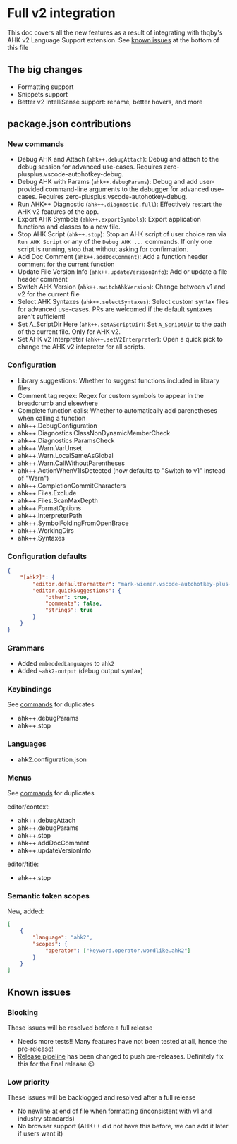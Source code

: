 # Full v2 integration

This doc covers all the new features as a result of integrating with thqby's AHK v2 Language Support extension. See [known issues](#known-issues) at the bottom of this file

## The big changes

-   Formatting support
-   Snippets support
-   Better v2 IntelliSense support: rename, better hovers, and more

## package.json contributions

### New commands

-   Debug AHK and Attach (`ahk++.debugAttach`): Debug and attach to the debug session for advanced use-cases. Requires zero-plusplus.vscode-autohotkey-debug.
-   Debug AHK with Params (`ahk++.debugParams`): Debug and add user-provided command-line arguments to the debugger for advanced use-cases. Requires zero-plusplus.vscode-autohotkey-debug.
-   Run AHK++ Diagnostic (`ahk++.diagnostic.full`): Effectively restart the AHK v2 features of the app.
-   Export AHK Symbols (`ahk++.exportSymbols`): Export application functions and classes to a new file.
-   Stop AHK Script (`ahk++.stop`): Stop an AHK script of user choice ran via `Run AHK Script` or any of the `Debug AHK ...` commands. If only one script is running, stop that without asking for confirmation.
-   Add Doc Comment (`ahk++.addDocComment`): Add a function header comment for the current function
-   Update File Version Info (`ahk++.updateVersionInfo`): Add or update a file header comment
-   Switch AHK Version (`ahk++.switchAhkVersion`): Change between v1 and v2 for the current file
-   Select AHK Syntaxes (`ahk++.selectSyntaxes`): Select custom syntax files for advanced use-cases. PRs are welcomed if the default syntaxes aren't sufficient!
-   Set A_ScriptDir Here (`ahk++.setAScriptDir`): Set [`A_ScriptDir`](https://www.autohotkey.com/docs/v2/Variables.htm#ScriptDir) to the path of the current file. Only for AHK v2.
-   Set AHK v2 Interpreter (`ahk++.setV2Interpreter`): Open a quick pick to change the AHK v2 intepreter for all scripts.

### Configuration

-   Library suggestions: Whether to suggest functions included in library files
-   Comment tag regex: Regex for custom symbols to appear in the breadcrumb and elsewhere
-   Complete function calls: Whether to automatically add parenetheses when calling a function
-   ahk++.DebugConfiguration
-   ahk++.Diagnostics.ClassNonDynamicMemberCheck
-   ahk++.Diagnostics.ParamsCheck
-   ahk++.Warn.VarUnset
-   ahk++.Warn.LocalSameAsGlobal
-   ahk++.Warn.CallWithoutParentheses
-   ahk++.ActionWhenV1IsDetected (now defaults to "Switch to v1" instead of "Warn")
-   ahk++.CompletionCommitCharacters
-   ahk++.Files.Exclude
-   ahk++.Files.ScanMaxDepth
-   ahk++.FormatOptions
-   ahk++.InterpreterPath
-   ahk++.SymbolFoldingFromOpenBrace
-   ahk++.WorkingDirs
-   ahk++.Syntaxes

### Configuration defaults

```json
{
    "[ahk2]": {
        "editor.defaultFormatter": "mark-wiemer.vscode-autohotkey-plus-plus",
        "editor.quickSuggestions": {
            "other": true,
            "comments": false,
            "strings": true
        }
    }
}
```

### Grammars

-   Added `embeddedLanguages` to `ahk2`
-   Added `~ahk2-output` (debug output syntax)

### Keybindings

See [commands](#commands) for duplicates

-   ahk++.debugParams
-   ahk++.stop

### Languages

-   ahk2.configuration.json

### Menus

See [commands](#commands) for duplicates

editor/context:

-   ahk++.debugAttach
-   ahk++.debugParams
-   ahk++.stop
-   ahk++.addDocComment
-   ahk++.updateVersionInfo

editor/title:

-   ahk++.stop

### Semantic token scopes

New, added:

```json
[
    {
        "language": "ahk2",
        "scopes": {
            "operator": ["keyword.operator.wordlike.ahk2"]
        }
    }
]
```

## Known issues

### Blocking

These issues will be resolved before a full release

-   Needs more tests!! Many features have not been tested at all, hence the pre-release!
-   [Release pipeline](../.github/workflows/deploy.yml) has been changed to push pre-releases. Definitely fix this for the final release 😉

### Low priority

These issues will be backlogged and resolved after a full release

-   No newline at end of file when formatting (inconsistent with v1 and industry standards)
-   No browser support (AHK++ did not have this before, we can add it later if users want it)
